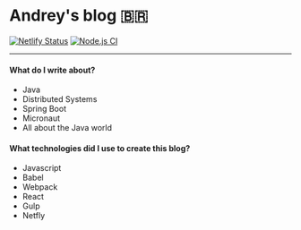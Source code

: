 # Andrey's blog 🇧🇷

[![Netlify Status](https://api.netlify.com/api/v1/badges/de349968-57c4-475b-b91c-25cccb35147b/deploy-status)](https://app.netlify.com/sites/agfranca/deploys)
[![Node.js CI](https://github.com/andreygfranca/blog/actions/workflows/node.js.yml/badge.svg)](https://github.com/andreygfranca/blog/actions/workflows/node.js.yml)

---

#### What do I write about?

- Java
- Distributed Systems
- Spring Boot
- Micronaut
- All about the Java world

#### What technologies did I use to create this blog?

- Javascript
- Babel
- Webpack
- React
- Gulp
- Netfly
